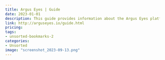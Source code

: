 ```yaml
---
title: Argus Eyes | Guide
date: 2023-01-01
description: This guide provides information about the Argus Eyes platform, which offers tools and services for monitoring and analyzing website performance and user behavior.
link: http://arguseyes.io/guide.html
pricing: 
tags: 
- unsorted-bookmarks-2 
categories: 
- Unsorted 
image: "screenshot_2023-09-13.png"
---
```

